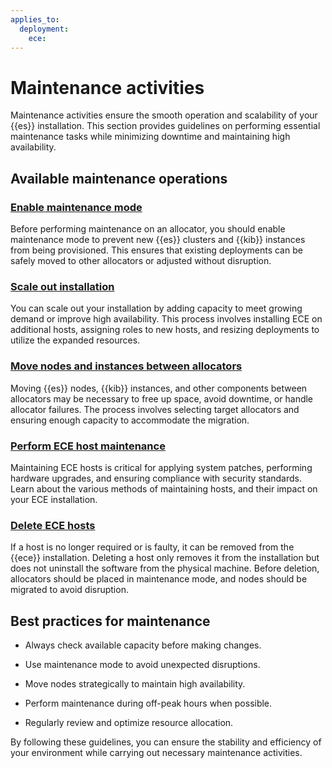 ```yaml
---
applies_to:
  deployment:
    ece:
---
```

# Maintenance activities

Maintenance activities ensure the smooth operation and scalability of your {{es}} installation. This section provides guidelines on performing essential maintenance tasks while minimizing downtime and maintaining high availability.

## Available maintenance operations

### [Enable maintenance mode](enable-maintenance-mode.md)

Before performing maintenance on an allocator, you should enable maintenance mode to prevent new {{es}} clusters and {{kib}} instances from being provisioned. This ensures that existing deployments can be safely moved to other allocators or adjusted without disruption.

### [Scale out installation](scale-out-installation.md)

You can scale out your installation by adding capacity to meet growing demand or improve high availability. This process involves installing ECE on additional hosts, assigning roles to new hosts, and resizing deployments to utilize the expanded resources.

### [Move nodes and instances between allocators](move-nodes-instances-from-allocators.md)

Moving {{es}} nodes, {{kib}} instances, and other components between allocators may be necessary to free up space, avoid downtime, or handle allocator failures. The process involves selecting target allocators and ensuring enough capacity to accommodate the migration.

### [Perform ECE host maintenance](perform-ece-hosts-maintenance.md)

Maintaining ECE hosts is critical for applying system patches, performing hardware upgrades, and ensuring compliance with security standards. Learn about the various methods of maintaining hosts, and their impact on your ECE installation.

### [Delete ECE hosts](delete-ece-hosts.md)

If a host is no longer required or is faulty, it can be removed from the {{ece}} installation. Deleting a host only removes it from the installation but does not uninstall the software from the physical machine. Before deletion, allocators should be placed in maintenance mode, and nodes should be migrated to avoid disruption.

## Best practices for maintenance

* Always check available capacity before making changes.

* Use maintenance mode to avoid unexpected disruptions.

* Move nodes strategically to maintain high availability.

* Perform maintenance during off-peak hours when possible.

* Regularly review and optimize resource allocation.

By following these guidelines, you can ensure the stability and efficiency of your environment while carrying out necessary maintenance activities.
